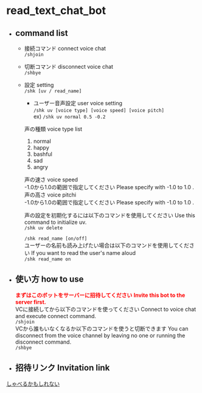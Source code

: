 # read_text_chat_bot

* ## command list
  * 接続コマンド connect voice chat  
  `/shjoin`  
  * 切断コマンド disconnect voice chat  
  `/shbye`   
  * 設定 setting  
  `/shk [uv / read_name]`  
    * ユーザー音声設定 user voice setting  
    `/shk uv [voice type] [voice speed] [voice pitch]`  
    ex) `/shk uv normal 0.5 -0.2`  
    
    声の種類 voice type list
      1. normal  
      2. happy  
      3. bashful  
      4. sad  
      5. angry  
    
    声の速さ voice speed  
    -1.0から1.0の範囲で指定してください Please specify with -1.0 to 1.0 .  
    声の高さ voice pitchi  
    -1.0から1.0の範囲で指定してください Please specify with -1.0 to 1.0 .  
    
    声の設定を初期化するには以下のコマンドを使用してください Use this command to initialize uv.  
    `/shk uv delete`  
    
    `/shk read_name [on/off]`  
    ユーザーの名前も読み上げたい場合は以下のコマンドを使用してください If you want to read the user's name aloud  
    `/shk read_name on`
  
* ## 使い方 how to use
  **<font color="Red">まずはこのボットをサーバーに招待してください</font>** **<font color="Red">Invite this bot to the server first.</font>**  
  VCに接続してから以下のコマンドを使ってください Connect to voice chat and execute connect command.  
  `/shjoin`  
  VCから誰もいなくなるか以下のコマンドを使うと切断できます You can disconnect from the voice channel by leaving no one or running the disconnect command.  
  `/shbye`  

* ## 招待リンク Invitation link
 [しゃべるかもしれない](https://discord.com/api/oauth2/authorize?client_id=519910625523138560&permissions=8&scope=bot)
